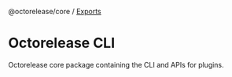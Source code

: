 @octorelease/core / [Exports](modules.md)

# Octorelease CLI

Octorelease core package containing the CLI and APIs for plugins.
